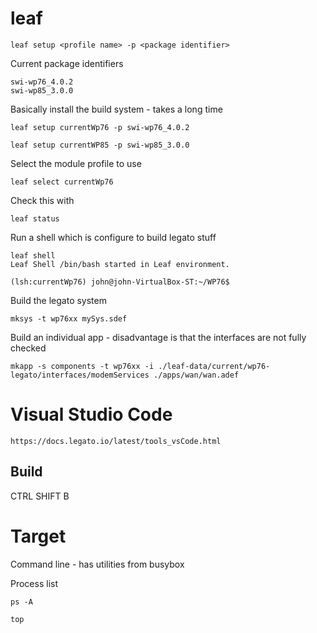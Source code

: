 
# leaf
```
leaf setup <profile name> -p <package identifier>
```

Current package identifiers
```
swi-wp76_4.0.2 
swi-wp85_3.0.0 
```

Basically install the build system - takes a long time
```
leaf setup currentWp76 -p swi-wp76_4.0.2

leaf setup currentWP85 -p swi-wp85_3.0.0

```

Select the module profile to use
```
leaf select currentWp76
```

Check this with 
```
leaf status
```

Run a shell which is configure to build legato stuff
```
leaf shell
Leaf Shell /bin/bash started in Leaf environment.

(lsh:currentWp76) john@john-VirtualBox-ST:~/WP76$
```

Build the legato system
```
mksys -t wp76xx mySys.sdef
```

Build an individual app - disadvantage is that the interfaces are not fully checked
```
mkapp -s components -t wp76xx -i ./leaf-data/current/wp76-legato/interfaces/modemServices ./apps/wan/wan.adef
```

# Visual Studio Code

```
https://docs.legato.io/latest/tools_vsCode.html
```

## Build

CTRL SHIFT B

# Target
Command line - has utilities from busybox 

Process list
```
ps -A
```

```
top
```




